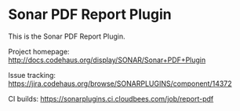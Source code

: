 Sonar PDF Report Plugin
=========================

This is the Sonar PDF Report Plugin.

Project homepage:
http://docs.codehaus.org/display/SONAR/Sonar+PDF+Plugin

Issue tracking:
https://jira.codehaus.org/browse/SONARPLUGINS/component/14372

CI builds:
https://sonarplugins.ci.cloudbees.com/job/report-pdf